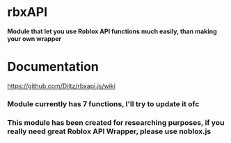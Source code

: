 # rbxAPI
**Module that let you use Roblox API functions much easily, than making your own wrapper**

# Documentation
https://github.com/Diltz/rbxapi.js/wiki

### Module currently has 7 functions, I'll try to update it ofc
### This module has been created for researching purposes, if you really need great Roblox API Wrapper, please use noblox.js